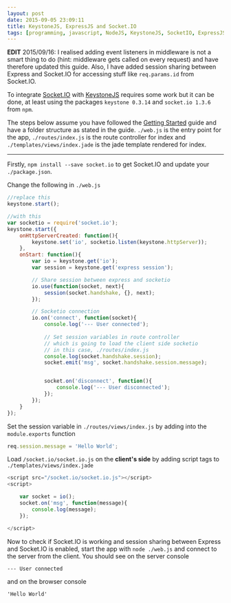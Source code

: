 ```yaml
---
layout: post
date: 2015-09-05 23:09:11
title: KeystoneJS, ExpressJS and Socket.IO
tags: [programming, javascript, NodeJS, KeystoneJS, SocketIO, ExpressJS]
---
```


__EDIT__ 2015/09/16: I realised adding event listeners in middleware is not a smart thing to do (hint: middleware gets called on every request) and have therefore updated this guide. Also, I have added session sharing between Express and Socket.IO for accessing stuff like `req.params.id` from Socket.IO.

To integrate [Socket.IO](http://socket.io/) with [KeystoneJS](http://keystonejs.com/) requires some work but it can be done, at least using the packages `keystone 0.3.14` and `socket.io 1.3.6` from `npm`.

The steps below assume you have followed the [Getting Started](http://keystonejs.com/docs/getting-started/) guide and have a folder structure as stated in the guide. `./web.js` is the entry point for the app, `./routes/index.js` is the route controller for index and `./templates/views/index.jade` is the jade template rendered for index.

---

Firstly, `npm install --save socket.io` to get Socket.IO and update your `./package.json`.

Change the following in `./web.js`

```js
//replace this
keystone.start();

//with this
var socketio = require('socket.io');
keystone.start({
    onHttpServerCreated: function(){
        keystone.set('io', socketio.listen(keystone.httpServer));
    },
    onStart: function(){
        var io = keystone.get('io');
        var session = keystone.get('express session');

        // Share session between express and socketio
        io.use(function(socket, next){
            session(socket.handshake, {}, next);
        });

        // Socketio connection
        io.on('connect', function(socket){
            console.log('--- User connected');
            
            // Set session variables in route controller
            // which is going to load the client side socketio
            // in this case, ./routes/index.js
            console.log(socket.handshake.session);
            socket.emit('msg', socket.handshake.session.message);


            socket.on('disconnect', function(){
                console.log('--- User disconnected');
            });
        });
    }
});
```

Set the session variable in `./routes/views/index.js` by adding into the `module.exports` function

```js
req.session.message = 'Hello World';
```



Load `/socket.io/socket.io.js` on the __client's side__ by adding script tags to `./templates/views/index.jade`

```js
<script src="/socket.io/socket.io.js"></script>
<script>

    var socket = io();
    socket.on('msg', function(message){
        console.log(message);
    });

</script>
```



Now to check if Socket.IO is working and session sharing between Express and Socket.IO is enabled, start the app with `node ./web.js` and connect to the server from the client. You should see on the server console

```
--- User connected
```

and on the browser console

```
'Hello World'
```
